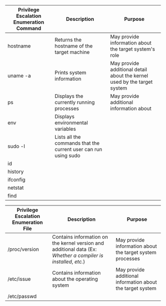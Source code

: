 | Privilege Escalation Enumeration Command | Description | Purpose |
| --- | --- | --- |
| hostname | Returns the hostname of the target machine | May provide information about the target system's role |
| uname -a | Prints system information | May provide additional detail about the kernel used by the target system |
| ps | Displays the currently running processes | May provide additional information about |
| env | Displays environmental variables |
| sudo -l | Lists all the commands that the current user can run using sudo |
| id | | |
| history | | |
| ifconfig | | |
| netstat | | |
| find | | |

| Privilege Escalation Enumeration File | Description | Purpose |
| --- | --- | --- |
| /proc/version | Contains information on the kernel version and additional data (Ex: *Whether a compiler is installed*, *etc.*) | May provide information about the target system processes |
| /etc/issue | Contains information about the operating system | May provide additional information about the target system |
| /etc/passwd |  |  |
